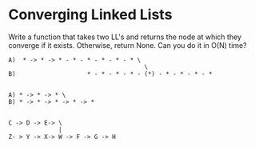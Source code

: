 # Converging Linked Lists

Write a function that takes two LL's and returns the node at which they converge if it exists. 
Otherwise, return None.
Can you do it in O(N) time?

```
A)  * -> * -> * - * - * - * - * - * \
                                      \
B)                    * - * - * - * - (*) - * - * - * - *


A) * -> * -> * \
B) * -> * -> * -> * -> *


C -> D -> E-> \
              |
Z- > Y -> X-> W -> F -> G -> H
```
